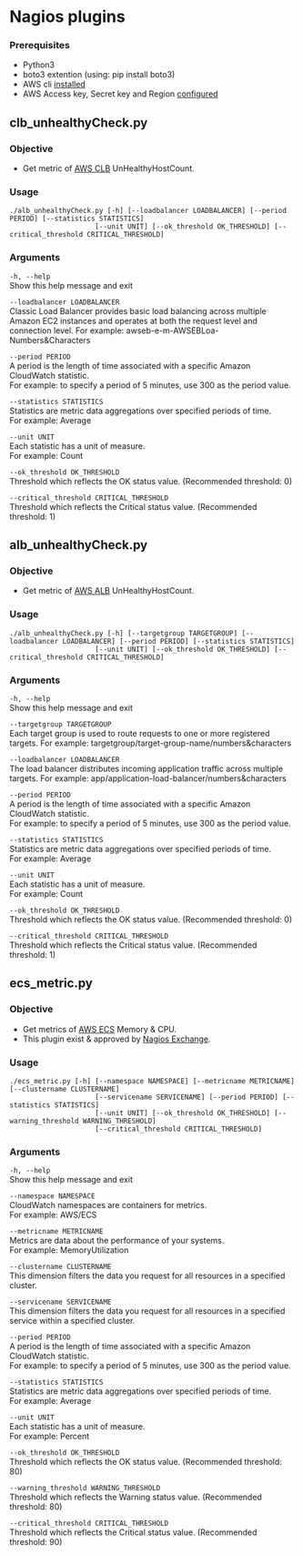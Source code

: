 # Nagios plugins

### Prerequisites 
- Python3
- boto3 extention (using: pip install boto3)
- AWS cli [installed](https://docs.aws.amazon.com/cli/latest/userguide/installing.html)
- AWS Access key, Secret key and Region [configured](https://docs.aws.amazon.com/cli/latest/userguide/cli-chap-getting-started.html)

## clb_unhealthyCheck.py
### Objective 
- Get metric of [AWS CLB](https://aws.amazon.com/elasticloadbalancing/details/#details) UnHealthyHostCount.

### Usage 
```
./alb_unhealthyCheck.py [-h] [--loadbalancer LOADBALANCER] [--period PERIOD] [--statistics STATISTICS]
                     [--unit UNIT] [--ok_threshold OK_THRESHOLD] [--critical_threshold CRITICAL_THRESHOLD]
```

### Arguments  

`-h, --help`  
  Show this help message and exit  
  
`--loadbalancer LOADBALANCER`  
Classic Load Balancer provides basic load balancing across multiple Amazon EC2 instances and operates at both the request level and connection level.
For example: awseb-e-m-AWSEBLoa-Numbers&Characters
          
`--period PERIOD `  
A period is the length of time associated with a specific Amazon CloudWatch statistic.  
For example: to specify a period of 5 minutes, use 300 as the period value.  
                        
`--statistics STATISTICS`  
Statistics are metric data aggregations over specified periods of time.  
For example: Average  
                        
`--unit UNIT`  
Each statistic has a unit of measure.  
For example: Count  

`--ok_threshold OK_THRESHOLD`  
Threshold which reflects the OK status value. (Recommended threshold: 0)

`--critical_threshold CRITICAL_THRESHOLD`  
Threshold which reflects the Critical status value. (Recommended threshold: 1)


## alb_unhealthyCheck.py
### Objective 
- Get metric of [AWS ALB](https://aws.amazon.com/elasticloadbalancing/details/#details) UnHealthyHostCount.

### Usage 
```
./alb_unhealthyCheck.py [-h] [--targetgroup TARGETGROUP] [--loadbalancer LOADBALANCER] [--period PERIOD] [--statistics STATISTICS]
                     [--unit UNIT] [--ok_threshold OK_THRESHOLD] [--critical_threshold CRITICAL_THRESHOLD]
```

### Arguments  

`-h, --help`  
  Show this help message and exit  
  
`--targetgroup TARGETGROUP`  
Each target group is used to route requests to one or more registered targets.
For example: targetgroup/target-group-name/numbers&characters

`--loadbalancer LOADBALANCER`  
The load balancer distributes incoming application traffic across multiple targets.
For example: app/application-load-balancer/numbers&characters
          
`--period PERIOD `  
A period is the length of time associated with a specific Amazon CloudWatch statistic.  
For example: to specify a period of 5 minutes, use 300 as the period value.  
                        
`--statistics STATISTICS`  
Statistics are metric data aggregations over specified periods of time.  
For example: Average  
                        
`--unit UNIT`  
Each statistic has a unit of measure.  
For example: Count  

`--ok_threshold OK_THRESHOLD`  
Threshold which reflects the OK status value. (Recommended threshold: 0)

`--critical_threshold CRITICAL_THRESHOLD`  
Threshold which reflects the Critical status value. (Recommended threshold: 1)


## ecs_metric.py
### Objective 
- Get metrics of [AWS ECS](https://aws.amazon.com/ecs/) Memory & CPU.
- This plugin exist & approved by [Nagios Exchange](https://exchange.nagios.org/directory/Plugins/Cloud/ECS-cluster-and-service-monitor/details).

### Usage 
```
./ecs_metric.py [-h] [--namespace NAMESPACE] [--metricname METRICNAME] [--clustername CLUSTERNAME]
                     [--servicename SERVICENAME] [--period PERIOD] [--statistics STATISTICS]
                     [--unit UNIT] [--ok_threshold OK_THRESHOLD] [--warning_threshold WARNING_THRESHOLD]
                     [--critical_threshold CRITICAL_THRESHOLD]
```

### Arguments  

`-h, --help`  
  Show this help message and exit  
  
`--namespace NAMESPACE`  
CloudWatch namespaces are containers for metrics.  
For example: AWS/ECS  

`--metricname METRICNAME`  
Metrics are data about the performance of your systems.  
For example: MemoryUtilization  

`--clustername CLUSTERNAME`  
This dimension filters the data you request for all resources in a specified cluster.

`--servicename SERVICENAME`  
This dimension filters the data you request for all resources in a specified service within a specified cluster.
          
`--period PERIOD `  
A period is the length of time associated with a specific Amazon CloudWatch statistic.  
For example: to specify a period of 5 minutes, use 300 as the period value.  
                        
`--statistics STATISTICS`  
Statistics are metric data aggregations over specified periods of time.  
For example: Average  
                        
`--unit UNIT`  
Each statistic has a unit of measure.  
For example: Percent  

`--ok_threshold OK_THRESHOLD`  
Threshold which reflects the OK status value. (Recommended threshold: 80)

`--warning_threshold WARNING_THRESHOLD`  
Threshold which reflects the Warning status value. (Recommended threshold: 80)

`--critical_threshold CRITICAL_THRESHOLD`  
Threshold which reflects the Critical status value. (Recommended threshold: 90)
